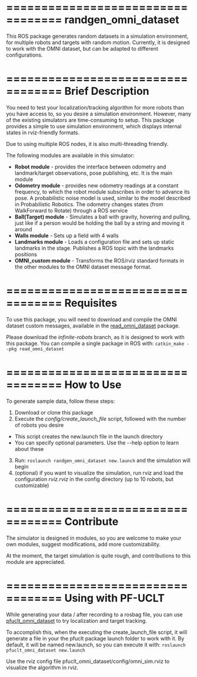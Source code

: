 ==================================
randgen\_omni\_dataset
==================================

This ROS package generates random datasets in a simulation environment, for multiple robots and targets with random motion. Currently, it is designed to work with the OMNI dataset, but can be adapted to different configurations.

==================================
Brief Description
==================================

You need to test your localization/tracking algorithm for more robots than you have access to, so you desire a simulation environment. However, many of the existing simulators are time-consuming to setup. This package provides a simple to use simulation environment, which displays internal states in rviz-friendly formats.

Due to using multiple ROS nodes, it is also multi-threading friendly.

The following modules are available in this simulator:

* **Robot module** - provides the interface between odometry and landmark/target observations, pose publishing, etc. It is the main module
* **Odometry module** - provides new odometry readings at a constant frequency, to which the robot module subscribes in order to advance its pose. A probabilistic noise model is used, similar to the model described in Probabilistic Robotics. The odometry changes states (from WalkForward to Rotate) through a ROS service
* **Ball(Target) module** - Simulates a ball with gravity, hovering and pulling, just like if a person would be holding the ball by a string and moving it around
* **Walls module** - Sets up a field with 4 walls
* **Landmarks module** - Loads a configuration file and sets up static landmarks in the stage. Publishes a ROS topic with the landmarks positions
* **OMNI\_custom module** - Transforms the ROS/rviz standard formats in the other modules to the OMNI dataset message format.

==================================
Requisites
==================================

To use this package, you will need to download and compile the OMNI dataset custom messages, available in the [read\_omni\_dataset](https://github.com/aamirahmad/read_omni_dataset) package.

Please download the *infinite-robots* branch, as it is designed to work with this package. You can compile a single package in ROS with: `catkin_make --pkg read_omni_dataset`

==================================
How to Use
==================================

To generate sample data, follow these steps:

1. Download or clone this package
2. Execute the *config/create\_launch\_file* script, followed with the number of robots you desire
  * This script creates the new.launch file in the launch directory
  * You can specify optional parameters. Use the --help option to learn about these
3. Run: `roslaunch randgen_omni_dataset new.launch` and the simulation will begin
4. (optional) if you want to visualize the simulation, run rviz and load the configuration *rviz.rviz* in the config directory (up to 10 robots, but customizable)

==================================
Contribute
==================================

The simulator is designed in modules, so you are welcome to make your own modules, suggest modifications, add more customizability.

At the moment, the target simulation is quite rough, and contributions to this module are appreciated.

==================================
Using with PF-UCLT
==================================

While generating your data / after recording to a rosbag file, you can use [pfuclt\_omni\_dataset](https://github.com/guilhermelawless/pfuclt_omni_dataset) to try localization and target tracking.

To accomplish this, when the executing the create\_launch\_file script, it will generate a file in your the pfuclt package launch folder to work with it. By default, it will be named new.launch, so you can execute it with: `roslaunch pfuclt_omni_dataset new.launch`

Use the rviz config file pfuclt\_omni\_dataset/config/omni_sim.rviz to visualize the algorithm in rviz.